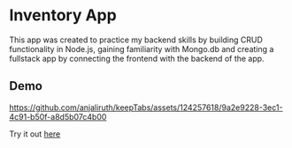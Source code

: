 # Inventory App
This app was created to practice my backend skills by building CRUD functionality in Node.js, gaining familiarity with Mongo.db and creating a fullstack app by connecting the frontend with the backend of the app. 


## Demo



https://github.com/anjaliruth/keepTabs/assets/124257618/9a2e9228-3ec1-4c91-b50f-a8d5b07c4b00






Try it out [here](https://keeptabs.netlify.app)


